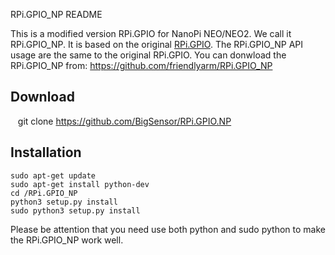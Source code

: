 RPi.GPIO_NP README

This is a modified version RPi.GPIO for NanoPi NEO/NEO2. We call it RPi.GPIO_NP.
It is based on the original [RPi.GPIO](https://pypi.python.org/pypi/RPi.GPIO).
The RPi.GPIO_NP API usage are the same to the original RPi.GPIO.
You can donwload the RPi.GPIO_NP from:
https://github.com/friendlyarm/RPi.GPIO_NP

## Download
    git clone https://github.com/BigSensor/RPi.GPIO.NP

## Installation
    sudo apt-get update
    sudo apt-get install python-dev
    cd /RPi.GPIO_NP
    python3 setup.py install                 
    sudo python3 setup.py install
    
Please be attention that you need use both python and sudo python to make the RPi.GPIO_NP work well.

